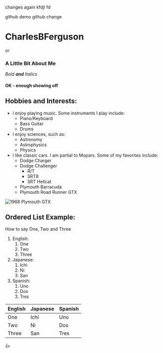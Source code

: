 changes again
kfdjl
fd

github demo
github change

# CharlesBFerguson
*or*
### **A Little Bit About Me**

_Bold **and** Italics_
#### OK - enough showing off

## Hobbies and Interests:

- I enjoy playing music. Some instruments I play include:
  - Piano/Keyboard
  - Bass Guitar
  - Drums
- I enjoy sciences, such as:
  - Astronomy
  - Astrophysics
  - Physics
- I like classic cars. I am partial to Mopars. Some of my favorites include:
  - Dodge Charger
  - Dodge Challenger
      - R/T
      - SRT8
      - SRT Hellcat
  - Plymouth Barracuda
  - Plymouth Road Runner GTX

![1968 Plymouth GTX](https://upload.wikimedia.org/wikipedia/commons/thumb/a/ad/68_Plymouth_GTX_%287331425156%29.jpg/1920px-68_Plymouth_GTX_%287331425156%29.jpg)

## Ordered List Example:
How to say One, Two and Three  
1. English:
    1. One
    1. Two
    1. Three
1. Japanese:
    1. Ichi
    1. Ni
    1. San
1. Spanish:
    1. Uno
    1. Dos
    1. Tres

English | Japanese | Spanish
------------ | ------------- | -------------
One | Ichi | Uno
Two | Ni | Dos
Three | San | Tres

:thumbsup: